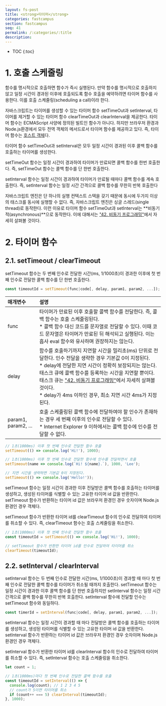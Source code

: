 ```yaml
---
layout: fs-post
title: <strong>타이머</strong>
categories: fastcampus
section: fastcampus
seq: 41
permalink: /:categories/:title
description:
---
```


* TOC
{:toc}

# 1. 호출 스케줄링

함수를 명시적으로 호출하면 함수가 즉시 실행된다. 만약 함수를 명시적으로 호출하지 않고 일정 시간이 경과된 이후에 호출되도록 함수 호출을 예약하려면 타이머 함수를 사용한다. 이를 호출 스케줄링(scheduling a call)이라 한다.

자바스크립트는 타이머를 생성할 수 있는 타이머 함수 setTimeOut과 setInterval, 타이머를 제거할 수 있는 타이머 함수 clearTimeOut과 clearInterval을 제공한다. 타이머 함수는 ECMAScript 사양에 정의된 빌트인 함수가 아니다. 하지만 브라우저 환경과 Node.js환경에서 모두 전역 객체의 메서드로서 타이머 함수를 제공하고 있다. 즉, 타이머 함수는 [호스트 객체](/fastcampus/built-in-object#1-자바스크립트-객체의-분류)다.

타이머 함수 setTimeOut과 setInterval은 모두 일정 시간이 경과된 이후 콜백 함수를 호출하는 타이머를 생성한다.

setTimeOut 함수는 일정 시간이 경과하여 타이머가 만료되면 콜백 함수를 한번 호출한다. 즉, setTimeOut 함수는 콜백 함수를 단 한번 호출한다.

setInterval 함수는 일정 시간이 경과하여 타이머가 만료될 때마다 콜백 함수를 계속 호출한다. 즉, setInterval 함수는 일정 시간 간격으로 콜백 함수를 무한히 반복 호출한다

자바스크립트 엔진은 단 하나의 실행 컨텍스트 스택을 갖기 때문에 동시에 두가지 이상의 태스크를 동시에 실행할 수 없다. 즉, 자바스크립트 엔진은 싱글 스레드(single thread)로 동작한다. 이런 이유로 타이머 함수 setTimeOut과 setInterval는 **비동기적(asynchronous)**으로 동작한다. 이에 대해서는 ["42. 비동기 프로그래밍"](/fastcampus/async-programming)에서 자세히 살펴볼 것이다.

# 2. 타이머 함수

## 2.1. setTimeout / clearTimeout

setTimeout 함수는 두 번째 인수로 전달한 시간(ms, 1/1000초)이 경과한 이후에 첫 번째 인수로 전달한 콜백 함수를 단 한번 호출한다.

```javascript
const timeoutId = setTimeout(func|code[, delay, param1, param2, ...]);
```

| 매개변수           | 설명
|:------------------|:--------------
| func              | 타이머가 만료된 이후 호출할 콜백 함수를 전달한다. 즉, 콜백 함수는 호출 스케줄링된다.<br>* 콜백 함수 대신 코드를 문자열로 전달할 수 있다. 이때 코드 문자열은 타이머가 만료된 뒤 해석되고 실행된다. 이는 흡사 eval 함수와 유사하며 권장하지는 않는다.
| delay             | 함수를 호출하기까지 지연할 시간을 밀리초(ms) 단위로 전달한다. 인수 전달을 생략한 경우 기본값 0이 지정된다.<br>* delay에 전달한 지연 시간이 정확히 보장되지는 않는다. 태스크 큐에 콜백 함수를 등록하는 시간을 지연할 뿐이다. 태스크 큐는 ["42. 비동기 프로그래밍"](/fastcampus/async-programming)에서 자세히 살펴볼 것이다.<br>* delay가 4ms 이하인 경우, 최소 지연 시간 4ms가 지정된다.
| param1, param2, ... | 호출 스케줄링된 콜백 함수에 전달하여야 할 인수가 존재하는 경우 세 번째 이후의 인수로 전달할 수 있다.<br> * Internet Explorer 9 이하에서는 콜백 함수에 인수를 전달할 수 없다.

```javascript
// 1초(1000ms) 이후 첫 번째 인수로 전달한 함수 호출
setTimeout(() => console.log('Hi!'), 1000);

// 1초(1000ms) 이후 첫 번째 인수로 전달한 함수에 인수를 전달하면서 호출
setTimeout(name => console.log(`Hi! ${name}.`), 1000, 'Lee');

// 지연 시간을 생략하면 기본값 0이 지정된다.
setTimeout(() => console.log('Hello!'));
```

setTimeout 함수는 일정 시간이 경과한 이후 전달받은 콜백 함수를 호출하는 타이머를 생성하고, 생성된 타이머를 식별할 수 있는 고유한 타이머 id 값을 반환한다. setTimeout 함수가 반환하는 타이머 id 값은 브라우저 환경인 경우 숫자이며 Node.js 환경인 경우 객체다.

setTimeout 함수가 반환한 타이머 id를 clearTimeout 함수의 인수로 전달하여 타이머를 취소할 수 있다. 즉, clearTimeout 함수는 호출 스케줄링을 취소한다.

```javascript
// 1초(1000ms) 이후 첫 번째 인수로 전달한 함수 호출
const timeoutId = setTimeout(() => console.log('Hi!'), 1000);

// setTimeout 함수가 반환한 타이머 id를 인수로 전달하여 타이머를 취소
clearTimeout(timeoutId);
```

## 2.2. setInterval / clearInterval

setInterval 함수는 두 번째 인수로 전달한 시간(ms, 1/1000초)이 경과할 때 마다 첫 번째 인수로 전달한 콜백 함수를 타이머가 취소될 때까지 호출한다. setTimeout 함수는 일정 시간이 경과한 이후 콜백 함수를 단 한번 호출하지만 setInterval 함수는 일정 시간 간격으로 콜백 함수를 무한히 반복 호출한다. setInterval 함수에 전달할 인수는 setTimeout 함수와 동일하다.

```javascript
const timerId = setInterval(func|code[, delay, param1, param2, ...]);
```

setInterval 함수는 일정 시간이 경과할 때 마다 전달받은 콜백 함수를 호출하는 타이머를 생성하고, 생성된 타이머를 식별할 수 있는 고유한 타이머 id 값을 반환한다. setInterval 함수가 반환하는 타이머 id 값은 브라우저 환경인 경우 숫자이며 Node.js 환경인 경우 객체다.

setInterval 함수가 반환한 타이머 id를 clearInterval 함수의 인수로 전달하여 타이머를 취소할 수 있다. 즉, setInterval 함수는 호출 스케줄링을 취소한다.

```javascript
let count = 1;

// 1초(1000ms)마다 첫 번째 인수로 전달한 콜백 함수를 호출
const timeoutId = setInterval(() => {
  console.log(count); // 1 2 3 4 5
  // count가 5이면 타이머를 취소
  if (count++ === 5) clearInterval(timeoutId);
}, 1000);
```
